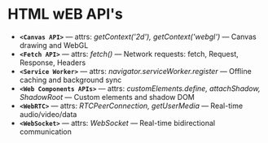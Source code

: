 # HTML wEB API's
- **`<Canvas API>`** — attrs: *getContext('2d'), getContext('webgl')* — Canvas drawing and WebGL
- **`<Fetch API>`** — attrs: *fetch()* — Network requests: fetch, Request, Response, Headers
- **`<Service Worker>`** — attrs: *navigator.serviceWorker.register* — Offline caching and background sync
- **`<Web Components APIs>`** — attrs: *customElements.define, attachShadow, ShadowRoot* — Custom elements and shadow DOM
- **`<WebRTC>`** — attrs: *RTCPeerConnection, getUserMedia* — Real-time audio/video/data
- **`<WebSocket>`** — attrs: *WebSocket* — Real-time bidirectional communication